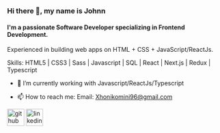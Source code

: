 
### Hi there 👋, my name is Johnn
#### I'm a passionate **Software Developer** specializing in **Frontend Development**.


Experienced in building web apps on HTML + CSS + JavaScript/ReactJs. 

Skills:  HTML5 | CSS3 | Sass | Javascript | SQL | React | Next.js | Redux | Typescript

- 🔭 I’m currently working with Javascript/ReactJs/Typescript 

- 📫 How to reach me: Email: Xhonikomini96@gmail.com 


[<img src='https://cdn.jsdelivr.net/npm/simple-icons@3.0.1/icons/github.svg' alt='github' height='40'>](https://github.com/xhoni96)  [<img src='https://cdn.jsdelivr.net/npm/simple-icons@3.0.1/icons/linkedin.svg' alt='linkedin' height='40'>](https://www.linkedin.com/in/xhonikomini/)  









